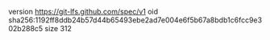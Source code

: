 version https://git-lfs.github.com/spec/v1
oid sha256:1192ff8ddb24b57d44b65493ebe2ad7e004e6f5b67a8bdb1c6fcc9e302b288c5
size 312
